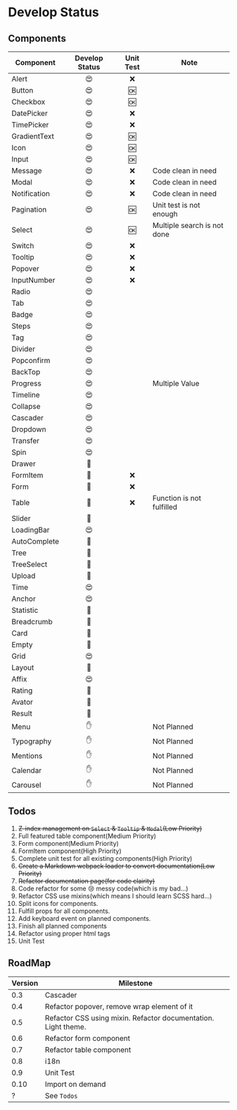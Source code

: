 # Develop Status

## Components
|Component|Develop Status|Unit Test|Note|
|--|:--:|:--:|--|
|Alert|😍|❌||
|Button|😍|🆗||
|Checkbox|😍|🆗||
|DatePicker|😍|❌||
|TimePicker|😍|❌||
|GradientText|😍|🆗||
|Icon|😍|🆗||
|Input|😍|🆗||
|Message|😍|❌|Code clean in need|
|Modal|😍|❌|Code clean in need|
|Notification|😍|❌|Code clean in need|
|Pagination|😍|🆗|Unit test is not enough|
|Select|😍|🆗|Multiple search is not done|
|Switch|😍|❌||
|Tooltip|😍|❌||
|Popover|😍|❌||
|InputNumber|😍|❌||
|Radio|😍|||
|Tab|😍|||
|Badge|😍|||
|Steps|😍|||
|Tag|😍|||
|Divider|😍|||
|Popconfirm|😍|||
|BackTop|😍|||
|Progress|😍||Multiple Value|
|Timeline|😍|||
|Collapse|😍|||
|Cascader|😍|||
|Dropdown|😍|||
|Transfer|😍|||
|Spin|😍|||
|Drawer|🤔|||
|FormItem|🤔|❌||
|Form|🤔|❌||
|Table|🤔|❌|Function is not fulfilled|
|Slider|🤔|||
|LoadingBar|😍|||
|AutoComplete|🚧|||
|Tree|🤔|||
|TreeSelect|🚧|||
|Upload|🚧|||
|Time|😍|||
|Anchor|😍|||
|Statistic|🚧|||
|Breadcrumb|🚧|||
|Card|🚧|||
|Empty|🚧|||
|Grid|😍|||
|Layout|🚧|||
|Affix|😍|||
|Rating|🚧|||
|Avator|🚧|||
|Result|🚧|||
|Menu|✋||Not Planned|
|Typography|✋||Not Planned|
|Mentions|✋||Not Planned|
|Calendar|✋||Not Planned|
|Carousel|✋||Not Planned|

## Todos
1. <del>Z-index management on `Select` & `Tooltip` & `Modal`(Low Priority)</del>
2. Full featured table component(Medium Priority)
3. Form component(Medium Priority)
4. FormItem component(High Priority)
5. Complete unit test for all existing components(High Priority)
6. <del>Create a Markdown webpack loader to convert documentation(Low Priority)</del>
7. <del>Refactor documentation page(for code clairity)</del>
8. Code refactor for some 😢 messy code(which is my bad...)
9. Refactor CSS use mixins(which means I should learn SCSS hard...)
10. Split icons for components.
11. Fulfill props for all components.
12. Add keyboard event on planned components.
13. Finish all planned components
14. Refactor using proper html tags
15. Unit Test

## RoadMap
|Version|Milestone|
|-|-|
|0.3|Cascader|
|0.4|Refactor popover, remove wrap element of it|
|0.5|Refactor CSS using mixin. Refactor documentation. Light theme.|
|0.6|Refactor form component|
|0.7|Refactor table component|
|0.8|i18n|
|0.9|Unit Test|
|0.10| Import on demand|
|?| See `Todos`|